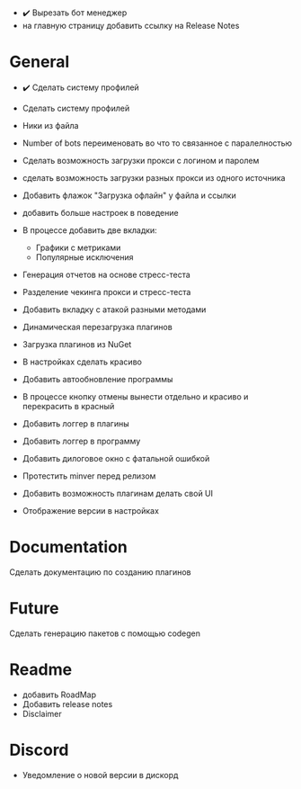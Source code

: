 - ✔️ Вырезать бот менеджер
- на главную страницу добавить ссылку на Release Notes


# General

- ✔️ Сделать систему профилей
- Сделать систему профилей
- Ники из файла
- Number of bots переименовать во что то связанное с паралелностью
- Сделать возможность загрузки прокси с логином и паролем
- сделать возможность загрузки разных прокси из одного источника
- Добавить флажок "Загрузка офлайн" у файла и ссылки
- добавить больше настроек в поведение
- В процессе добавить две вкладки:
  - Графики с метриками
  - Популярные исключения

- Генерация отчетов на основе стресс-теста
- Разделение чекинга прокси и стресс-теста
- Добавить вкладку с атакой разными методами
- Динамическая перезагрузка плагинов
- Загрузка плагинов из NuGet
- В настройках сделать красиво
- Добавить автообновление программы
- В процессе кнопку отмены вынести отдельно и красиво и перекрасить в красный
- Добавить логгер в плагины
- Добавить логгер в программу
- Добавить дилоговое окно с фатальной ошибкой
- Протестить minver перед релизом
- Добавить возможность плагинам делать свой UI
- Отображение версии в настройках

# Documentation

Сделать документацию по созданию плагинов

# Future

Сделать генерацию пакетов с помощью codegen


# Readme

- добавить RoadMap
- Добавить release notes
- Disclaimer

# Discord

- Уведомление о новой версии в дискорд
